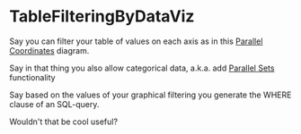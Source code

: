 # TableFilteringByDataViz

Say you can filter your table of values on each axis as in this [Parallel Coordinates](https://plotly.com/python/parallel-coordinates-plot/) diagram.

Say in that thing you also allow categorical data, a.k.a. add [Parallel Sets](https://www.jasondavies.com/parallel-sets/) functionality

Say based on the values of your graphical filtering you generate the WHERE clause of an SQL-query.

Wouldn't that be cool useful?
